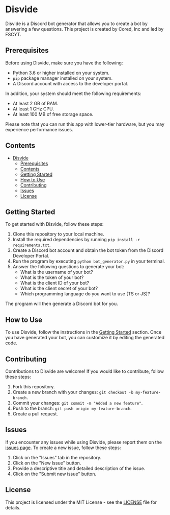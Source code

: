 # Disvide

Disvide is a Discord bot generator that allows you to create a bot by answering a few questions. This project is created by Cored, Inc and led by FSCYT.

## Prerequisites

Before using Disvide, make sure you have the following:

- Python 3.6 or higher installed on your system.
- `pip` package manager installed on your system.
- A Discord account with access to the developer portal.

In addition, your system should meet the following requirements:

- At least 2 GB of RAM.
- At least 1 GHz CPU.
- At least 100 MB of free storage space.

Please note that you can run this app with lower-tier hardware, but you may experience performance issues.

## Contents

- [Disvide](#disvide)
  - [Prerequisites](#prerequisites)
  - [Contents](#contents)
  - [Getting Started](#getting-started)
  - [How to Use](#how-to-use)
  - [Contributing](#contributing)
  - [Issues](#issues)
  - [License](#license)

## Getting Started

To get started with Disvide, follow these steps:

1. Clone this repository to your local machine.
2. Install the required dependencies by running `pip install -r requirements.txt`.
3. Create a Discord bot account and obtain the bot token from the Discord Developer Portal.
4. Run the program by executing `python bot_generator.py` in your terminal.
5. Answer the following questions to generate your bot:
   - What is the username of your bot?
   - What is the token of your bot?
   - What is the client ID of your bot?
   - What is the client secret of your bot?
   - Which programming language do you want to use (TS or JS)?

The program will then generate a Discord bot for you.

## How to Use

To use Disvide, follow the instructions in the [Getting Started](#getting-started) section. Once you have generated your bot, you can customize it by editing the generated code.

## Contributing

Contributions to Disvide are welcome! If you would like to contribute, follow these steps:

1. Fork this repository.
2. Create a new branch with your changes: `git checkout -b my-feature-branch`.
3. Commit your changes: `git commit -m "Added a new feature"`.
4. Push to the branch: `git push origin my-feature-branch`.
5. Create a pull request.

## Issues

If you encounter any issues while using Disvide, please report them on the [issues page](https://github.com/cored-developments-2023/disvide/issues). To create a new issue, follow these steps:

1. Click on the "Issues" tab in the repository.
2. Click on the "New Issue" button.
3. Provide a descriptive title and detailed description of the issue.
4. Click on the "Submit new issue" button.

## License

This project is licensed under the MIT License - see the [LICENSE](LICENSE) file for details.